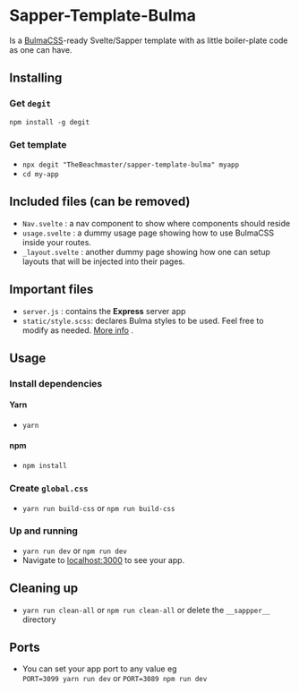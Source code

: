 # Sapper-Template-Bulma

Is a [BulmaCSS](https://bulma.io/)-ready Svelte/Sapper template with as little boiler-plate code as one can have.

## Installing 

### Get `degit`  

`npm install -g degit`

### Get template 

- `npx degit "TheBeachmaster/sapper-template-bulma" myapp` 
- `cd my-app`

## Included files (can be removed)

- `Nav.svelte` : a nav component to show where components should reside
- `usage.svelte` : a dummy usage page showing how to use BulmaCSS inside your routes.
- `_layout.svelte` : another dummy page showing how one can setup layouts that will be injected into their pages.

## Important files

- `server.js` : contains the **Express** server app
- `static/style.scss`: declares Bulma styles to be used. Feel free to modify as needed. [More info](https://bulma.io/documentation/customize/with-node-sass/#6-add-your-own-bulma-styles) .

## Usage 

### Install dependencies

#### Yarn

- `yarn` 

#### npm 

- `npm install` 

### Create `global.css` 

- `yarn run build-css` or `npm run build-css`

### Up and running  

- `yarn run dev` or `npm run dev`  
- Navigate to [localhost:3000](http://localhost:3000) to see your app.

## Cleaning up 

- `yarn run clean-all` or `npm run clean-all` or delete the `__sappper__` directory

## Ports 

- You can set your app port to any value eg  
    `PORT=3099 yarn run dev` or `PORT=3089 npm run dev`